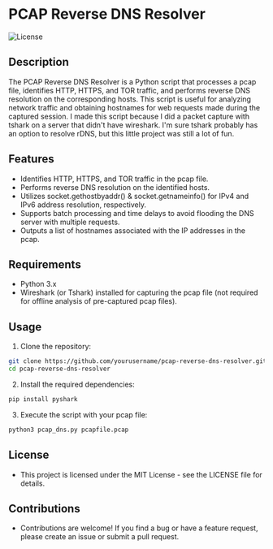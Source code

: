 # PCAP Reverse DNS Resolver

![License](https://img.shields.io/badge/license-MIT-blue.svg)

## Description

The PCAP Reverse DNS Resolver is a Python script that processes a pcap file, identifies HTTP, HTTPS, and TOR traffic, and performs reverse DNS resolution on the corresponding hosts. This script is useful for analyzing network traffic and obtaining hostnames for web requests made during the captured session. I made this script because I did a packet capture with tshark on a server that didn't have wireshark. I'm sure tshark probably has an option to resolve rDNS, but this little project was still a lot of fun.

## Features

- Identifies HTTP, HTTPS, and TOR traffic in the pcap file.
- Performs reverse DNS resolution on the identified hosts.
- Utilizes socket.gethostbyaddr() & socket.getnameinfo() for IPv4 and IPv6 address resolution, respectively.
- Supports batch processing and time delays to avoid flooding the DNS server with multiple requests.
- Outputs a list of hostnames associated with the IP addresses in the pcap.

## Requirements

- Python 3.x
- Wireshark (or Tshark) installed for capturing the pcap file (not required for offline analysis of pre-captured pcap files).

## Usage

1. Clone the repository:
```bash
git clone https://github.com/yourusername/pcap-reverse-dns-resolver.git
cd pcap-reverse-dns-resolver
```

2. Install the required dependencies: 
```bash
pip install pyshark
```

3. Execute the script with your pcap file:
```bash
python3 pcap_dns.py pcapfile.pcap
```

## License

- This project is licensed under the MIT License - see the LICENSE file for details.

## Contributions

- Contributions are welcome! If you find a bug or have a feature request, please create an issue or submit a pull request.